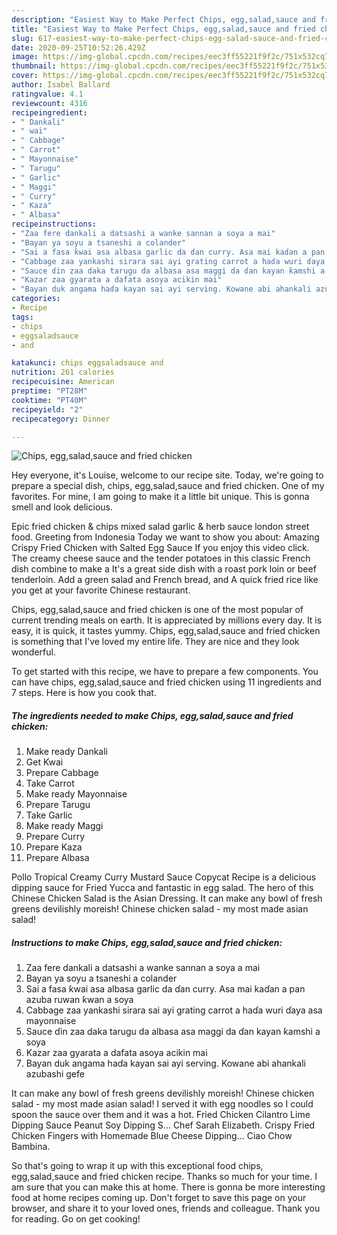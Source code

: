 ```yaml
---
description: "Easiest Way to Make Perfect Chips, egg,salad,sauce and fried chicken"
title: "Easiest Way to Make Perfect Chips, egg,salad,sauce and fried chicken"
slug: 617-easiest-way-to-make-perfect-chips-egg-salad-sauce-and-fried-chicken
date: 2020-09-25T10:52:26.429Z
image: https://img-global.cpcdn.com/recipes/eec3ff55221f9f2c/751x532cq70/chips-eggsaladsauce-and-fried-chicken-recipe-main-photo.jpg
thumbnail: https://img-global.cpcdn.com/recipes/eec3ff55221f9f2c/751x532cq70/chips-eggsaladsauce-and-fried-chicken-recipe-main-photo.jpg
cover: https://img-global.cpcdn.com/recipes/eec3ff55221f9f2c/751x532cq70/chips-eggsaladsauce-and-fried-chicken-recipe-main-photo.jpg
author: Isabel Ballard
ratingvalue: 4.1
reviewcount: 4316
recipeingredient:
- " Dankali"
- " wai"
- " Cabbage"
- " Carrot"
- " Mayonnaise"
- " Tarugu"
- " Garlic"
- " Maggi"
- " Curry"
- " Kaza"
- " Albasa"
recipeinstructions:
- "Zaa fere dankali a datsashi a wanke sannan a soya a mai"
- "Bayan ya soyu a tsaneshi a colander"
- "Sai a fasa ƙwai asa albasa garlic da ɗan curry. Asa mai kaɗan a pan azuba ruwan ƙwan a soya"
- "Cabbage zaa yankashi sirara sai ayi grating carrot a haɗa wuri ɗaya asa mayonnaise"
- "Sauce ɗin zaa daka tarugu da albasa asa maggi da ɗan kayan ƙamshi a soya"
- "Kazar zaa gyarata a dafata asoya acikin mai"
- "Bayan duk angama haɗa kayan sai ayi serving. Kowane abi ahankali azubashi gefe"
categories:
- Recipe
tags:
- chips
- eggsaladsauce
- and

katakunci: chips eggsaladsauce and 
nutrition: 261 calories
recipecuisine: American
preptime: "PT28M"
cooktime: "PT40M"
recipeyield: "2"
recipecategory: Dinner

---
```



![Chips, egg,salad,sauce and fried chicken](https://img-global.cpcdn.com/recipes/eec3ff55221f9f2c/751x532cq70/chips-eggsaladsauce-and-fried-chicken-recipe-main-photo.jpg)

Hey everyone, it's Louise, welcome to our recipe site. Today, we're going to prepare a special dish, chips, egg,salad,sauce and fried chicken. One of my favorites. For mine, I am going to make it a little bit unique. This is gonna smell and look delicious.

Epic fried chicken &amp; chips mixed salad garlic &amp; herb sauce london street food. Greeting from Indonesia Today we want to show you about: Amazing Crispy Fried Chicken with Salted Egg Sauce If you enjoy this video click. The creamy cheese sauce and the tender potatoes in this classic French dish combine to make a It&#39;s a great side dish with a roast pork loin or beef tenderloin. Add a green salad and French bread, and A quick fried rice like you get at your favorite Chinese restaurant.

Chips, egg,salad,sauce and fried chicken is one of the most popular of current trending meals on earth. It is appreciated by millions every day. It is easy, it is quick, it tastes yummy. Chips, egg,salad,sauce and fried chicken is something that I've loved my entire life. They are nice and they look wonderful.


To get started with this recipe, we have to prepare a few components. You can have chips, egg,salad,sauce and fried chicken using 11 ingredients and 7 steps. Here is how you cook that.

<!--inarticleads1-->

##### The ingredients needed to make Chips, egg,salad,sauce and fried chicken:

1. Make ready  Dankali
1. Get  Ƙwai
1. Prepare  Cabbage
1. Take  Carrot
1. Make ready  Mayonnaise
1. Prepare  Tarugu
1. Take  Garlic
1. Make ready  Maggi
1. Prepare  Curry
1. Prepare  Kaza
1. Prepare  Albasa


Pollo Tropical Creamy Curry Mustard Sauce Copycat Recipe is a delicious dipping sauce for Fried Yucca and fantastic in egg salad. The hero of this Chinese Chicken Salad is the Asian Dressing. It can make any bowl of fresh greens devilishly moreish! Chinese chicken salad - my most made asian salad! 

<!--inarticleads2-->

##### Instructions to make Chips, egg,salad,sauce and fried chicken:

1. Zaa fere dankali a datsashi a wanke sannan a soya a mai
1. Bayan ya soyu a tsaneshi a colander
1. Sai a fasa ƙwai asa albasa garlic da ɗan curry. Asa mai kaɗan a pan azuba ruwan ƙwan a soya
1. Cabbage zaa yankashi sirara sai ayi grating carrot a haɗa wuri ɗaya asa mayonnaise
1. Sauce ɗin zaa daka tarugu da albasa asa maggi da ɗan kayan ƙamshi a soya
1. Kazar zaa gyarata a dafata asoya acikin mai
1. Bayan duk angama haɗa kayan sai ayi serving. Kowane abi ahankali azubashi gefe


It can make any bowl of fresh greens devilishly moreish! Chinese chicken salad - my most made asian salad! I served it with egg noodles so I could spoon the sauce over them and it was a hot. Fried Chicken Cilantro Lime Dipping Sauce Peanut Soy Dipping S… Chef Sarah Elizabeth. Crispy Fried Chicken Fingers with Homemade Blue Cheese Dipping… Ciao Chow Bambina. 

So that's going to wrap it up with this exceptional food chips, egg,salad,sauce and fried chicken recipe. Thanks so much for your time. I am sure that you can make this at home. There is gonna be more interesting food at home recipes coming up. Don't forget to save this page on your browser, and share it to your loved ones, friends and colleague. Thank you for reading. Go on get cooking!
